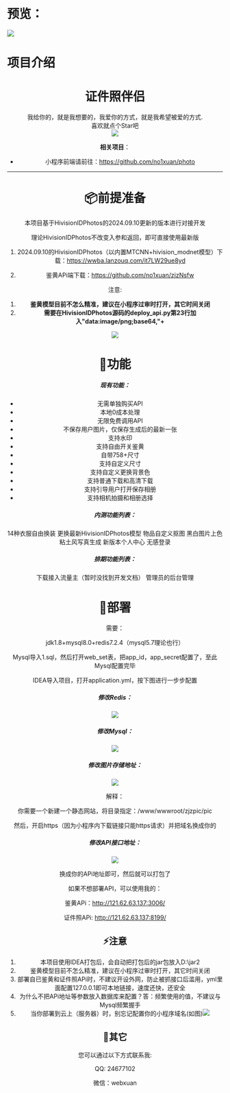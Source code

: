# 预览：

<img src="https://pic.0po.cn/no1xuan/3.png">

# 项目介绍

#                                          <center>证件照伴侣</center> 

<center>我给你的，就是我想要的，我爱你的方式，就是我希望被爱的方式.</center> 

<center>喜欢就点个Star吧<center>

<img src="https://pic.0po.cn/no1xuan/1.png">



**相关项目**：

- 小程序前端请前往：https://github.com/no1xuan/photo

------

#  📦前提准备

本项目基于HivisionIDPhotos的2024.09.10更新的版本进行对接开发

理论HivisionIDPhotos不改变入参和返回，即可直接使用最新版

1. 2024.09.10的HivisionIDPhotos（以内置MTCNN+hivision_modnet模型）下载：https://wwba.lanzouq.com/it7LW29ue8yd

2. 鉴黄APi端下载：https://github.com/no1xuan/zjzNsfw

注意:

1. **鉴黄模型目前不怎么精准，建议在小程序过审时打开，其它时间关闭**
2. **需要在HivisionIDPhotos源码的deploy_api.py第23行加入"data:image/png;base64,"+**

<img src="https://pic.0po.cn/no1xuan/9.png">









# 🤩功能

##### 现有功能：

- 无需单独购买API
- 本地0成本处理
- 无限免费调用API
- 不保存用户图片，仅保存生成后的最新一张
- 支持水印
- 支持自由开关鉴黄
- 自带758+尺寸
- 支持自定义尺寸
- 支持自定义更换背景色
- 支持普通下载和高清下载
- 支持引导用户打开保存相册
- 支持相机拍摄和相册选择



##### 内测功能列表：

14种衣服自由换装
更换最新HivisionIDPhotos模型
物品自定义抠图
黑白图片上色
粘土风写真生成
新版本个人中心
无感登录



##### 排期功能列表：

下载接入流量主（暂时没找到开发文档）
管理员的后台管理







# 🔧部署

需要：

jdk1.8+mysql8.0+redis7.2.4（mysql5.7理论也行）

Mysql导入1.sql，然后打开web_set表，把app_id，app_secret配置了，至此Mysql配置完毕

IDEA导入项目，打开application.yml，按下图进行一步步配置

##### 修改Redis：

<img src="https://pic.0po.cn/no1xuan/5.png">





##### 修改Mysql：

<img src="https://pic.0po.cn/no1xuan/6.png">





##### 修改图片存储地址：

<img src="https://pic.0po.cn/no1xuan/7.png">

解释：

你需要一个新建一个静态网站，将目录指定：/www/wwwroot/zjzpic/pic

然后，开启https（因为小程序内下载链接只能https请求）并把域名换成你的







##### 修改API接口地址：

<img src="https://pic.0po.cn/no1xuan/8.png">

换成你的APi地址即可，然后就可以打包了

如果不想部署API，可以使用我的：

鉴黄APi：http://121.62.63.137:3006/

证件照APi:  http://121.62.63.137:8199/



## ⚡️注意

1. 本项目使用IDEA打包后，会自动把打包后的jar包放入D:\jar2
2. 鉴黄模型目前不怎么精准，建议在小程序过审时打开，其它时间关闭
3. 部署自已鉴黄和证件照APi时，不建议开设外网，防止被抓接口后滥用，yml里面配置127.0.0.1即可本地链接，速度还快，还安全
4. 为什么不把APi地址等参数放入数据库来配置？答：频繁使用的值，不建议与Mysql频繁握手
5. 当你部署到云上（服务器）时，别忘记配置你的小程序域名(如图)<img src="https://pic.0po.cn/no1xuan/11.png">



## 📧其它

您可以通过以下方式联系我:

QQ: 24677102

微信：webxuan
